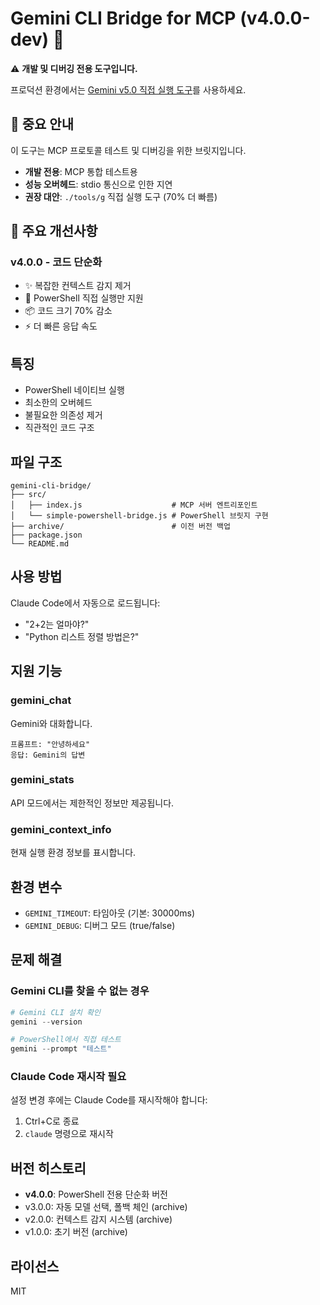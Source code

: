 # Gemini CLI Bridge for MCP (v4.0.0-dev) 🚧

⚠️ **개발 및 디버깅 전용 도구입니다.**

프로덕션 환경에서는 [Gemini v5.0 직접 실행 도구](../../tools/g)를 사용하세요.

## 📌 중요 안내

이 도구는 MCP 프로토콜 테스트 및 디버깅을 위한 브릿지입니다.
- **개발 전용**: MCP 통합 테스트용
- **성능 오버헤드**: stdio 통신으로 인한 지연
- **권장 대안**: `./tools/g` 직접 실행 도구 (70% 더 빠름)

## 🚀 주요 개선사항

### v4.0.0 - 코드 단순화
- ✨ 복잡한 컨텍스트 감지 제거
- 🎯 PowerShell 직접 실행만 지원
- 📦 코드 크기 70% 감소
- ⚡ 더 빠른 응답 속도

## 특징

- PowerShell 네이티브 실행
- 최소한의 오버헤드
- 불필요한 의존성 제거
- 직관적인 코드 구조

## 파일 구조

```
gemini-cli-bridge/
├── src/
│   ├── index.js                    # MCP 서버 엔트리포인트
│   └── simple-powershell-bridge.js # PowerShell 브릿지 구현
├── archive/                        # 이전 버전 백업
├── package.json
└── README.md
```

## 사용 방법

Claude Code에서 자동으로 로드됩니다:
- "2+2는 얼마야?"
- "Python 리스트 정렬 방법은?"

## 지원 기능

### gemini_chat
Gemini와 대화합니다.
```
프롬프트: "안녕하세요"
응답: Gemini의 답변
```

### gemini_stats
API 모드에서는 제한적인 정보만 제공됩니다.

### gemini_context_info
현재 실행 환경 정보를 표시합니다.

## 환경 변수

- `GEMINI_TIMEOUT`: 타임아웃 (기본: 30000ms)
- `GEMINI_DEBUG`: 디버그 모드 (true/false)

## 문제 해결

### Gemini CLI를 찾을 수 없는 경우
```powershell
# Gemini CLI 설치 확인
gemini --version

# PowerShell에서 직접 테스트
gemini --prompt "테스트"
```

### Claude Code 재시작 필요
설정 변경 후에는 Claude Code를 재시작해야 합니다:
1. Ctrl+C로 종료
2. `claude` 명령으로 재시작

## 버전 히스토리

- **v4.0.0**: PowerShell 전용 단순화 버전
- v3.0.0: 자동 모델 선택, 폴백 체인 (archive)
- v2.0.0: 컨텍스트 감지 시스템 (archive)
- v1.0.0: 초기 버전 (archive)

## 라이선스

MIT